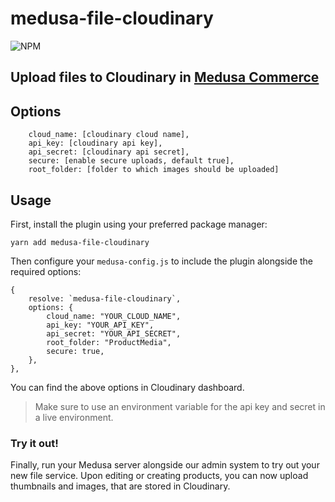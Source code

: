 # medusa-file-cloudinary

![NPM](https://nodei.co/npm/medusa-file-cloudinary.png?downloads=true&downloadRank=true&stars=true)

## Upload files to Cloudinary in [Medusa Commerce](https://www.medusajs.com/)


## Options

```
    cloud_name: [cloudinary cloud name],
    api_key: [cloudinary api key],
    api_secret: [cloudinary api secret],
    secure: [enable secure uploads, default true],
    root_folder: [folder to which images should be uploaded]
```

## Usage

First, install the plugin using your preferred package manager:

```
yarn add medusa-file-cloudinary
```

Then configure your `medusa-config.js` to include the plugin alongside the required options:

```=javascript
{
    resolve: `medusa-file-cloudinary`,
    options: {
        cloud_name: "YOUR_CLOUD_NAME",
        api_key: "YOUR_API_KEY",
        api_secret: "YOUR_API_SECRET",
        root_folder: "ProductMedia",
        secure: true,
    },
},
```
You can find the above options in Cloudinary dashboard.

> Make sure to use an environment variable for the api key and secret in a live environment.

### Try it out!

Finally, run your Medusa server alongside our admin system to try out your new file service. Upon editing or creating products, you can now upload thumbnails and images, that are stored in Cloudinary.

